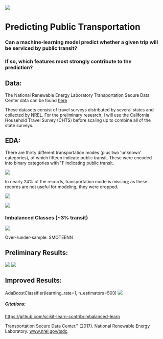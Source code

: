 ![](/src/logo_nrel.jpg)
# Predicting Public Transportation

### Can a machine-learning model predict whether a given trip will be serviced by public transit?
### If so, which features most strongly contribute to the prediction?

## Data:
The National Renewable Energy Laboratory Transportation Secure Data Center data can be found [here](https://www.nrel.gov/transportation/secure-transportation-data/tsdc-cleansed-data.html)

These datasets consist of travel surveys distributed by several states and collected by NREL. For the preliminary research, I will use the California Household Travel Survey (CHTS) before scaling up to combine all of the state surveys.

## EDA:
There are thirty different transportation modes (plus two 'unknown' categories), of which fifteen indicate public transit. These were encoded into binary categories with '1' indicating public transit.

![](src/modes.png)

In nearly 24% of the records, transportation mode is missing; as these records are not useful for modeling, they were dropped.

![](src/perc_missing.png)

![](src/heatmap.png)

### Imbalanced Classes (~3% transit)

![](src/meta-chart.png)

Over-/under-sample: SMOTEENN

## Preliminary Results:

![](src/preresults1.png)
![](src/preresults2.png)

## Improved Results:

AdaBoostClassifier(learning_rate=1, n_estimators=500)
![](src/adaboostresults.png)

##### Citations:
https://github.com/scikit-learn-contrib/imbalanced-learn

Transportation Secure Data Center." (2017). National Renewable Energy Laboratory. www.nrel.gov/tsdc.
